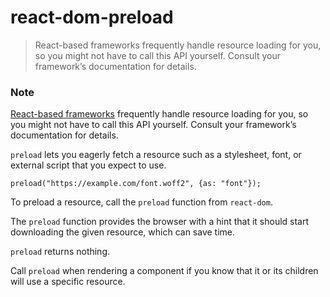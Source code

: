 # react-dom-preload

> React-based frameworks frequently handle resource loading for you, so you might not have to call this API yourself. Consult your framework’s documentation for details.



### Note

[React-based frameworks](/learn/start-a-new-react-project) frequently handle resource loading for you, so you might not have to call this API yourself. Consult your framework’s documentation for details.

`preload` lets you eagerly fetch a resource such as a stylesheet, font, or external script that you expect to use.

    preload("https://example.com/font.woff2", {as: "font"});

To preload a resource, call the `preload` function from `react-dom`.

The `preload` function provides the browser with a hint that it should start downloading the given resource, which can save time.

`preload` returns nothing.

Call `preload` when rendering a component if you know that it or its children will use a specific resource.
